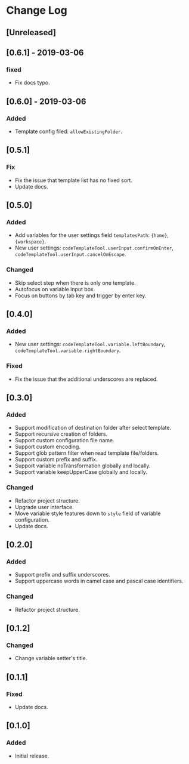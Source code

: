 # Change Log

## [Unreleased]

## [0.6.1] - 2019-03-06

### fixed

- Fix docs typo.

## [0.6.0] - 2019-03-06

### Added

- Template config filed: `allowExistingFolder`.

## [0.5.1]

### Fix

- Fix the issue that template list has no fixed sort.
- Update docs.

## [0.5.0]

### Added

- Add variables for the user settings field `templatesPath`: `{home}`, `{workspace}`.
- New user settings: `codeTemplateTool.userInput.confirmOnEnter`, `codeTemplateTool.userInput.cancelOnEscape`.

### Changed

- Skip select step when there is only one template.
- Autofocus on variable input box.
- Focus on buttons by tab key and trigger by enter key.

## [0.4.0]

### Added

- New user settings: `codeTemplateTool.variable.leftBoundary`, `codeTemplateTool.variable.rightBoundary`.

### Fixed

- Fix the issue that the additional underscores are replaced.

## [0.3.0]

### Added

- Support modification of destination folder after select template.
- Support recursive creation of folders.
- Support custom configuration file name.
- Support custom encoding.
- Support glob pattern filter when read template file/folders.
- Support custom prefix and suffix.
- Support variable noTransformation globally and locally.
- Support variable keepUpperCase globally and locally.

### Changed

- Refactor project structure.
- Upgrade user interface.
- Move variable style features down to `style` field of variable configuration.
- Update docs.

## [0.2.0]

### Added

- Support prefix and suffix underscores.
- Support uppercase words in camel case and pascal case identifiers.

### Changed

- Refactor project structure.

## [0.1.2]

### Changed

- Change variable setter's title.

## [0.1.1]

### Fixed

- Update docs.

## [0.1.0]

### Added

- Initial release.
